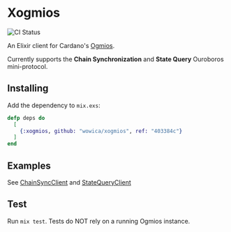 # Xogmios

![CI Status](https://github.com/wowica/xogmios/actions/workflows/ci.yml/badge.svg)

An Elixir client for Cardano's [Ogmios](https://github.com/CardanoSolutions/ogmios).

Currently supports the **Chain Synchronization** and **State Query** Ouroboros mini-protocol.

## Installing

Add the dependency to `mix.exs`:

```elixir
defp deps do
  [
    {:xogmios, github: "wowica/xogmios", ref: "403384c"}
  ]
end
```

## Examples

See [ChainSyncClient](./examples/chain_sync_client.ex) and [StateQueryClient](./examples/state_query_client.ex)

## Test

Run `mix test`. Tests do NOT rely on a running Ogmios instance.

